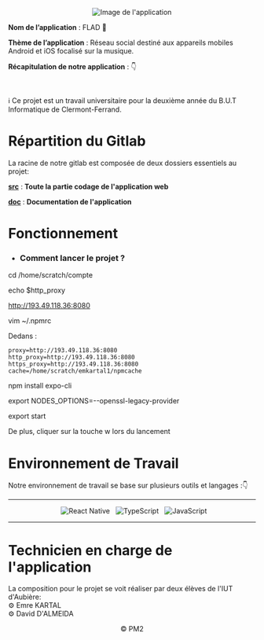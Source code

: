 <div align = center>

![Image de l'application](doc/Banner_App.png)

</div>

**Nom de l’application** : FLAD :musical_note:
</br>

**Thème de l’application** : Réseau social destiné aux appareils mobiles Android et iOS focalisé sur la musique.
</br>

**Récapitulation de notre application** : 👇

</br>

:information_source: Ce projet est un travail universitaire pour la deuxième année du B.U.T Informatique de Clermont-Ferrand. 

# Répartition du Gitlab

La racine de notre gitlab est composée de deux dossiers essentiels au projet:

[**src**](src) : **Toute la partie codage de l'application web**

[**doc**](doc) : **Documentation de l'application**

# Fonctionnement

- ### Comment lancer le projet ? 


cd /home/scratch/compte

echo $http_proxy

http://193.49.118.36:8080

vim ~/.npmrc

Dedans :

	proxy=http://193.49.118.36:8080
	http_proxy=http://193.49.118.36:8080
	https_proxy=http://193.49.118.36:8080
	cache=/home/scratch/emkartal1/npmcache


npm install expo-cli

export NODES_OPTIONS=--openssl-legacy-provider

export start

De plus, cliquer sur la touche w lors du lancement


# Environnement de Travail

Notre environnement de travail se base sur plusieurs outils et langages :👇

<div align = center>

---

&nbsp; ![React Native](https://img.shields.io/badge/React%20Native-000?style=for-the-badge&logo=react&logoColor=cian&color=white)
&nbsp; ![TypeScript](https://img.shields.io/badge/TypeScript-000?style=for-the-badge&logo=typescript&logoColor=white&color=blue)
&nbsp; ![JavaScript](https://img.shields.io/badge/JavaScript-000?style=for-the-badge&logo=javascript&logoColor=white&color=yellow)

---

</div>

# Technicien en charge de l'application

La composition pour le projet se voit réaliser par deux élèves de l'IUT d'Aubière:
<br>
⚙️ Emre KARTAL
<br>
⚙️ David D'ALMEIDA

<div align = center>
© PM2
</div>
